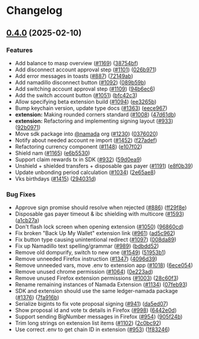 # Changelog

## [0.4.0](https://github.com/mrspir/namada-interface/compare/extension-v0.3.7...extension@v0.4.0) (2025-02-10)


### Features

* Add balance to masp overview ([#1169](https://github.com/mrspir/namada-interface/issues/1169)) ([38754bf](https://github.com/mrspir/namada-interface/commit/38754bf0e621a955837cb89d07a583b60f9614bf))
* Add disconnect account approval step ([#1101](https://github.com/mrspir/namada-interface/issues/1101)) ([026b971](https://github.com/mrspir/namada-interface/commit/026b9710bb8b47651f82309fc1f09c42b493673b))
* Add error messages in toasts ([#887](https://github.com/mrspir/namada-interface/issues/887)) ([72149ab](https://github.com/mrspir/namada-interface/commit/72149ab40f6f12d0267521b26764c8ac161cc5fc))
* Add namadillo disconnect button ([#1092](https://github.com/mrspir/namada-interface/issues/1092)) ([089b59b](https://github.com/mrspir/namada-interface/commit/089b59b219a63283efbb11b5d43e0283f32a8160))
* Add switching account approval step ([#1109](https://github.com/mrspir/namada-interface/issues/1109)) ([94b6ec6](https://github.com/mrspir/namada-interface/commit/94b6ec6304c1d4f431e743384e071cde6d9e8d53))
* Add the switch account button ([#1051](https://github.com/mrspir/namada-interface/issues/1051)) ([bfc42c3](https://github.com/mrspir/namada-interface/commit/bfc42c3ff323a6dee24a91e56f5d2269f96ea8fa))
* Allow specifying beta extension build ([#1094](https://github.com/mrspir/namada-interface/issues/1094)) ([ee3265b](https://github.com/mrspir/namada-interface/commit/ee3265bf04e3d104ec9fb8b3a54c454c8289e26f))
* Bump keychain version, update type docs ([#1363](https://github.com/mrspir/namada-interface/issues/1363)) ([eece967](https://github.com/mrspir/namada-interface/commit/eece96730099ba0d4f5f506c5b4cd2520c82e198))
* **extension:** Making rounded corners standard ([#1008](https://github.com/mrspir/namada-interface/issues/1008)) ([47d61db](https://github.com/mrspir/namada-interface/commit/47d61db27a5d3ff870f3797f2b7d9f0c8f468f91))
* **extension:** Refactoring and implementing signing layout ([#933](https://github.com/mrspir/namada-interface/issues/933)) ([92b0971](https://github.com/mrspir/namada-interface/commit/92b0971b076d2fc5ee4dfcfbd36a420c6e8a3440))
* Move sdk package into [@namada](https://github.com/namada) org ([#1230](https://github.com/mrspir/namada-interface/issues/1230)) ([0376020](https://github.com/mrspir/namada-interface/commit/0376020411a6b123376a39bce4240bb7468858ae))
* Notify about needed account re import ([#1452](https://github.com/mrspir/namada-interface/issues/1452)) ([f27adef](https://github.com/mrspir/namada-interface/commit/f27adef08462e19dabca43c66cd0bf1e2fac43b6))
* Refactoring currency component ([#1148](https://github.com/mrspir/namada-interface/issues/1148)) ([e107f02](https://github.com/mrspir/namada-interface/commit/e107f02e71eecf475906434b438e101f97d201dc))
* Shield nam ([#1165](https://github.com/mrspir/namada-interface/issues/1165)) ([e6b5530](https://github.com/mrspir/namada-interface/commit/e6b55307c77312a3bdde192ec721d5e84883d4ba))
* Support claim rewards tx in SDK ([#932](https://github.com/mrspir/namada-interface/issues/932)) ([59d0ea9](https://github.com/mrspir/namada-interface/commit/59d0ea9659658c23c804324d46594783ed695a2e))
* Unshield + shielded transfers + disposable gas payer ([#1191](https://github.com/mrspir/namada-interface/issues/1191)) ([e8f0b39](https://github.com/mrspir/namada-interface/commit/e8f0b39452f0b7fac583ee7cb5812409378cfcd0))
* Update unbonding period calculation ([#1034](https://github.com/mrspir/namada-interface/issues/1034)) ([2e65ae8](https://github.com/mrspir/namada-interface/commit/2e65ae8ae3d2430b6268603785c30016d2df77a6))
* Vks birthdays ([#1415](https://github.com/mrspir/namada-interface/issues/1415)) ([294031d](https://github.com/mrspir/namada-interface/commit/294031d8c7bf53c56fc81404b46d6c63ce13b651))


### Bug Fixes

* Approve sign promise should resolve when rejected ([#886](https://github.com/mrspir/namada-interface/issues/886)) ([ff29f8e](https://github.com/mrspir/namada-interface/commit/ff29f8e43ed457be6a9a160ada12d4bee2637d0f))
* Disposable gas payer timeout & ibc shielding with multicore ([#1593](https://github.com/mrspir/namada-interface/issues/1593)) ([a1cb27a](https://github.com/mrspir/namada-interface/commit/a1cb27a26c0bbad3e558c4bcec37305cf0602083))
* Don't flash lock screen when opening extension ([#1050](https://github.com/mrspir/namada-interface/issues/1050)) ([96860cd](https://github.com/mrspir/namada-interface/commit/96860cd440edc856efd0a235ab530825061260e8))
* Fix broken "Back Up My Wallet" extension link ([#961](https://github.com/mrspir/namada-interface/issues/961)) ([ad5c962](https://github.com/mrspir/namada-interface/commit/ad5c962c15dab193d6f42ea62c1c03eb1be97630))
* Fix button type causing unintentional redirect ([#1097](https://github.com/mrspir/namada-interface/issues/1097)) ([008da89](https://github.com/mrspir/namada-interface/commit/008da89092072e983d6631a6768ef1105c1c1d0f))
* Fix up Namadillo text spelling/grammar ([#989](https://github.com/mrspir/namada-interface/issues/989)) ([bdbdd52](https://github.com/mrspir/namada-interface/commit/bdbdd52773dc3a722671f5e5ca6345268785170b))
* Remove old dompurify, switch to new one ([#1549](https://github.com/mrspir/namada-interface/issues/1549)) ([51953b1](https://github.com/mrspir/namada-interface/commit/51953b1ee126d200caa64de9682f70ce2338cf3f))
* Remove unneeded Firefox instruction ([#1347](https://github.com/mrspir/namada-interface/issues/1347)) ([4096d39](https://github.com/mrspir/namada-interface/commit/4096d393bf23de741ee107efb65f1b6ab51e9f20))
* Remove unneeded vars, move .env to extension app ([#1018](https://github.com/mrspir/namada-interface/issues/1018)) ([6ece054](https://github.com/mrspir/namada-interface/commit/6ece054b21f658a0dd84aa104622d113f219a3f5))
* Remove unused chrome permission ([#1064](https://github.com/mrspir/namada-interface/issues/1064)) ([0e223ad](https://github.com/mrspir/namada-interface/commit/0e223ad1df49c88cb2d9b531467d3e56e9f04c51))
* Remove unused Firefox extension permissions ([#1003](https://github.com/mrspir/namada-interface/issues/1003)) ([28c60f3](https://github.com/mrspir/namada-interface/commit/28c60f3c9c0c6203fa54c7694020f59b532fe99c))
* Rename remaining instances of Namada Extension ([#1134](https://github.com/mrspir/namada-interface/issues/1134)) ([07feb93](https://github.com/mrspir/namada-interface/commit/07feb9324af9b02e3dd5edee3e5456f7c3e0c4a8))
* SDK and extension should use the same ledger-namada package ([#1376](https://github.com/mrspir/namada-interface/issues/1376)) ([7fa916b](https://github.com/mrspir/namada-interface/commit/7fa916b049b2dacc9b9dca7ee062319f8c2bee5a))
* Serialize bigints to fix vote proposal signing ([#941](https://github.com/mrspir/namada-interface/issues/941)) ([da5ed07](https://github.com/mrspir/namada-interface/commit/da5ed0779ee4dc6e45436244733e36920d977440))
* Show proposal id and vote tx details in Firefox ([#998](https://github.com/mrspir/namada-interface/issues/998)) ([6442e0d](https://github.com/mrspir/namada-interface/commit/6442e0df2284dedce968a4d72ffb9a003bab5ef1))
* Support sending BigNumber messages in Firefox ([#954](https://github.com/mrspir/namada-interface/issues/954)) ([905f24b](https://github.com/mrspir/namada-interface/commit/905f24ba2a2d8f0e95638730a363971d4ff140da))
* Trim long strings on extension list items ([#1102](https://github.com/mrspir/namada-interface/issues/1102)) ([2c0bc92](https://github.com/mrspir/namada-interface/commit/2c0bc9209968c01275298d25cc2a8bb36e41b218))
* Use correct .env to get chain ID in extension ([#953](https://github.com/mrspir/namada-interface/issues/953)) ([1f83246](https://github.com/mrspir/namada-interface/commit/1f83246ca371bce71e83dc3c1a5d6c1f1196be4a))
